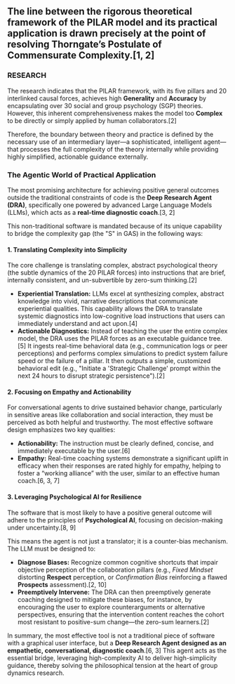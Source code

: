 ## The line between the rigorous theoretical framework of the PILAR model and its practical application is drawn precisely at the point of resolving **Thorngate’s Postulate of Commensurate Complexity**.[1, 2]

### RESEARCH
The research indicates that the PILAR framework, with its five pillars and 20 interlinked causal forces, achieves high **Generality** and **Accuracy** by encapsulating over 30 social and group psychology (SGP) theories. However, this inherent comprehensiveness makes the model too **Complex** to be directly or simply applied by human collaborators.[2]

Therefore, the boundary between theory and practice is defined by the necessary use of an intermediary layer—a sophisticated, intelligent agent—that processes the full complexity of the theory internally while providing highly simplified, actionable guidance externally.

### The Agentic World of Practical Application

The most promising architecture for achieving positive general outcomes outside the traditional constraints of code is the **Deep Research Agent (DRA)**, specifically one powered by advanced Large Language Models (LLMs), which acts as a **real-time diagnostic coach**.[3, 2]

This non-traditional software is mandated because of its unique capability to bridge the complexity gap (the "S" in GAS) in the following ways:

#### 1. Translating Complexity into Simplicity

The core challenge is translating complex, abstract psychological theory (the subtle dynamics of the 20 PILAR forces) into instructions that are brief, internally consistent, and un-subvertible by zero-sum thinking.[2]

*   **Experiential Translation:** LLMs excel at synthesizing complex, abstract knowledge into vivid, narrative descriptions that communicate experiential qualities. This capability allows the DRA to translate systemic diagnostics into low-cognitive load instructions that users can immediately understand and act upon.[4]
*   **Actionable Diagnostics:** Instead of teaching the user the entire complex model, the DRA uses the PILAR forces as an executable guidance tree.[5] It ingests real-time behavioral data (e.g., communication logs or peer perceptions) and performs complex simulations to predict system failure speed or the failure of a pillar. It then outputs a simple, customized behavioral edit (e.g., "Initiate a 'Strategic Challenge' prompt within the next 24 hours to disrupt strategic persistence").[2]

#### 2. Focusing on Empathy and Actionability

For conversational agents to drive sustained behavior change, particularly in sensitive areas like collaboration and social interaction, they must be perceived as both helpful and trustworthy. The most effective software design emphasizes two key qualities:

*   **Actionability:** The instruction must be clearly defined, concise, and immediately executable by the user.[6]
*   **Empathy:** Real-time coaching systems demonstrate a significant uplift in efficacy when their responses are rated highly for empathy, helping to foster a “working alliance” with the user, similar to an effective human coach.[6, 3, 7]

#### 3. Leveraging Psychological AI for Resilience

The software that is most likely to have a positive general outcome will adhere to the principles of **Psychological AI**, focusing on decision-making under uncertainty.[8, 9]

This means the agent is not just a translator; it is a counter-bias mechanism. The LLM must be designed to:

*   **Diagnose Biases:** Recognize common cognitive shortcuts that impair objective perception of the collaboration pillars (e.g., *Fixed Mindset* distorting **Respect** perception, or *Confirmation Bias* reinforcing a flawed **Prospects** assessment).[2, 10]
*   **Preemptively Intervene:** The DRA can then preemptively generate coaching designed to mitigate these biases, for instance, by encouraging the user to explore counterarguments or alternative perspectives, ensuring that the intervention content reaches the cohort most resistant to positive-sum change—the zero-sum learners.[2]

In summary, the most effective tool is not a traditional piece of software with a graphical user interface, but a **Deep Research Agent designed as an empathetic, conversational, diagnostic coach**.[6, 3] This agent acts as the essential bridge, leveraging high-complexity AI to deliver high-simplicity guidance, thereby solving the philosophical tension at the heart of group dynamics research.
